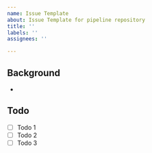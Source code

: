 ```yaml
---
name: Issue Template
about: Issue Template for pipeline repository
title: ''
labels: ''
assignees: ''

---
```


## Background
-

## Todo
- [ ] Todo 1
- [ ] Todo 2
- [ ] Todo 3
